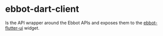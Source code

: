 # ebbot-dart-client

Is the API wrapper around the Ebbot APIs and exposes them to the [ebbot-flutter-ui](https://github.com/ebbot-ai/ebbot_flutter_ui/) widget.